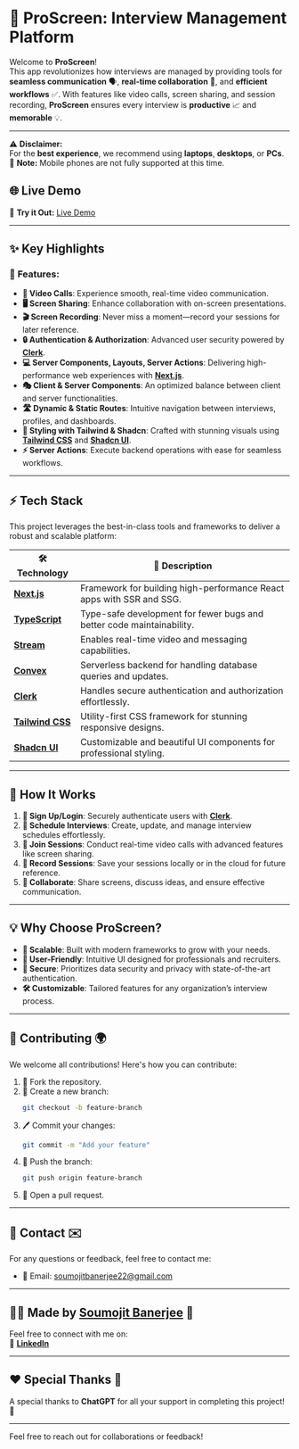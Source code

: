 # 🚀 **ProScreen: Interview Management Platform**

Welcome to **ProScreen**!  
This app revolutionizes how interviews are managed by providing tools for **seamless communication** 🗣️, **real-time collaboration** 🔄, and **efficient workflows** ✅. With features like video calls, screen sharing, and session recording, **ProScreen** ensures every interview is **productive** 📈 and **memorable** 💡.

---
⚠️ **Disclaimer:**  
For the **best experience**, we recommend using **laptops**, **desktops**, or **PCs**.  
📵 **Note:** Mobile phones are not fully supported at this time.

## 🌐 **Live Demo**

🎉 **Try it Out:** [Live Demo](https://pro-screen-interview-platform.vercel.app/)

---

## ✨ **Key Highlights**

### 🌟 **Features:**
- **🎥 Video Calls**: Experience smooth, real-time video communication.  
- **🖥️ Screen Sharing**: Enhance collaboration with on-screen presentations.  
- **🎬 Screen Recording**: Never miss a moment—record your sessions for later reference.  
- **🔒 Authentication & Authorization**: Advanced user security powered by **[Clerk](https://clerk.dev)**.  
- **💻 Server Components, Layouts, Server Actions**: Delivering high-performance web experiences with **[Next.js](https://nextjs.org)**.  
- **🎭 Client & Server Components**: An optimized balance between client and server functionalities.  
- **🛣️ Dynamic & Static Routes**: Intuitive navigation between interviews, profiles, and dashboards.  
- **🎨 Styling with Tailwind & Shadcn**: Crafted with stunning visuals using **[Tailwind CSS](https://tailwindcss.com)** and **[Shadcn UI](https://shadcn.dev)**.  
- **⚡ Server Actions**: Execute backend operations with ease for seamless workflows.

---

## ⚡ **Tech Stack**

This project leverages the best-in-class tools and frameworks to deliver a robust and scalable platform:

| 🛠️ Technology      | 📄 Description                                                                 |
|------------------|-----------------------------------------------------------------------------|
| **[Next.js](https://nextjs.org)**  | Framework for building high-performance React apps with SSR and SSG. |
| **[TypeScript](https://www.typescriptlang.org)** | Type-safe development for fewer bugs and better code maintainability. |
| **[Stream](https://getstream.io)** | Enables real-time video and messaging capabilities.          |
| **[Convex](https://convex.dev)** | Serverless backend for handling database queries and updates. |
| **[Clerk](https://clerk.dev)** | Handles secure authentication and authorization effortlessly.  |
| **[Tailwind CSS](https://tailwindcss.com)** | Utility-first CSS framework for stunning responsive designs. |
| **[Shadcn UI](https://shadcn.dev)** | Customizable and beautiful UI components for professional styling. |

---

## 🎯 **How It Works**

1. **🔑 Sign Up/Login**: Securely authenticate users with **[Clerk](https://clerk.dev)**.  
2. **📅 Schedule Interviews**: Create, update, and manage interview schedules effortlessly.  
3. **🎥 Join Sessions**: Conduct real-time video calls with advanced features like screen sharing.  
4. **💾 Record Sessions**: Save your sessions locally or in the cloud for future reference.  
5. **🤝 Collaborate**: Share screens, discuss ideas, and ensure effective communication.  

---

## 💡 **Why Choose ProScreen?**

- **🚀 Scalable**: Built with modern frameworks to grow with your needs.  
- **🎨 User-Friendly**: Intuitive UI designed for professionals and recruiters.  
- **🔐 Secure**: Prioritizes data security and privacy with state-of-the-art authentication.  
- **🛠️ Customizable**: Tailored features for any organization’s interview process.  

---

## 💬 **Contributing 🌍**

We welcome all contributions! Here's how you can contribute:

1. 🍴 Fork the repository.
2. 🌿 Create a new branch:
    ```bash
    git checkout -b feature-branch
    ```
3. 🖊️ Commit your changes:
    ```bash
    git commit -m "Add your feature"
    ```
4. 🚀 Push the branch:
    ```bash
    git push origin feature-branch
    ```
5. 🔀 Open a pull request.

---

## 📧 **Contact ✉️**

For any questions or feedback, feel free to contact me:

- 📧 Email: [soumojitbanerjee22@gmail.com](mailto:soumojitbanerjee22@gmail.com)

---

## 👨‍💻 **Made by [Soumojit Banerjee](https://www.linkedin.com/in/soumojit-banerjee-4914b3228/)** 💼

Feel free to connect with me on:  
🔗 [**LinkedIn**](https://www.linkedin.com/in/soumojit-banerjee-4914b3228/)  

---

## ❤️ **Special Thanks 🙏**

A special thanks to **ChatGPT** for all your support in completing this project! 🌟

---

Feel free to reach out for collaborations or feedback!


